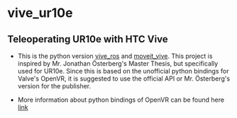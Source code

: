 # vive_ur10e
## Teleoperating UR10e with HTC Vive
- This is the python version [vive_ros](https://github.com/Machine-Jonte/vive_ros) and [moveit_vive](https://github.com/Machine-Jonte/moveit_vive). This project is inspired by Mr. Jonathan Österberg's Master Thesis, but specifically used for UR10e. Since this is based on the unofficial python bindings for Valve's OpenVR, it is suggested to use the official API or Mr. Österberg's version for the publisher.

- More information about python bindings of OpenVR can be found here [link](https://github.com/cmbruns/pyopenvr)

